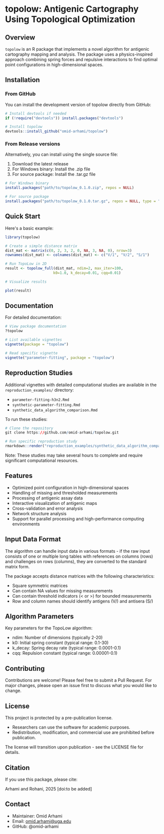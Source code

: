 # topolow: Antigenic Cartography Using Topological Optimization

## Overview

`topolow` is an R package that implements a novel algorithm for antigenic cartography mapping and analysis. The package uses a physics-inspired approach combining spring forces and repulsive interactions to find optimal point configurations in high-dimensional spaces.

## Installation

### From GitHub
You can install the development version of topolow directly from GitHub:

```r
# Install devtools if needed
if (!require("devtools")) install.packages("devtools")

# Install topolow
devtools::install_github("omid-arhami/topolow")
```

### From Release versions
Alternatively, you can install using the single source file:

1. Download the latest release
2. For Windows binary: Install the .zip file
3. For source package: Install the .tar.gz file

```r
# For Windows binary
install.packages("path/to/topolow_0.1.0.zip", repos = NULL)

# For source package
install.packages("path/to/topolow_0.1.0.tar.gz", repos = NULL, type = "source")
```

## Quick Start

Here's a basic example:

```r
library(topolow)

# Create a simple distance matrix
dist_mat <- matrix(c(0, 2, 3, 2, 0, NA, 3, NA, 0), nrow=3)
rownames(dist_mat) <- colnames(dist_mat) <- c("V/1", "V/2", "S/1")

# Run TopoLow in 2D
result <- topolow_full(dist_mat, ndim=2, max_iter=100, 
                      k0=1.0, k_decay=0.01, cqq=0.01)

# Visualize results

plot(result)
```

## Documentation

For detailed documentation:

```r
# View package documentation
?topolow

# List available vignettes
vignette(package = "topolow")

# Read specific vignette
vignette("parameter-fitting", package = "topolow")
```
## Reproduction Studies

Additional vignettes with detailed computational studies are available in the `reproduction_examples/` directory:

- `parameter-fitting-h3n2.Rmd`
- `synthetic-parameter-fitting.Rmd`
- `synthetic_data_algorithm_comparison.Rmd`

To run these studies:

```r
# Clone the repository
git clone https://github.com/omid-arhami/topolow.git

# Run specific reproduction study
rmarkdown::render("reproduction_examples/synthetic_data_algorithm_comparison.Rmd")
```

Note: These studies may take several hours to complete and require significant computational resources.

## Features

- Optimized point configuration in high-dimensional spaces
- Handling of missing and thresholded measurements
- Processing of antigenic assay data
- Interactive visualization of antigenic maps
- Cross-validation and error analysis
- Network structure analysis
- Support for parallel processing and high-performance computing environments

## Input Data Format

The algorithm can handle input data in various formats - if the raw input consists of one or multiple long tables with references on columns (rows) and challenges on rows (columns), they are converted to the standard matrix form.

The package accepts distance matrices with the following characteristics:

* Square symmetric matrices
* Can contain NA values for missing measurements
* Can contain threshold indicators (< or >) for bounded measurements
* Row and column names should identify antigens (V/) and antisera (S/)

## Algorithm Parameters

Key parameters for the TopoLow algorithm:

* ndim: Number of dimensions (typically 2-20)
* k0: Initial spring constant (typical range: 0.1-30)
* k_decay: Spring decay rate (typical range: 0.0001-0.1)
* cqq: Repulsion constant (typical range: 0.00001-0.1)

## Contributing

Contributions are welcome! Please feel free to submit a Pull Request. For major changes, please open an issue first to discuss what you would like to change.

## License

This project is protected by a pre-publication license.

* Researchers can use the software for academic purposes.
* Redistribution, modification, and commercial use are prohibited before publication.

The license will transition upon publication - see the LICENSE file for details.

## Citation

If you use this package, please cite:

Arhami and Rohani, 2025 [doi:to be added]

## Contact

- Maintainer: Omid Arhami
- Email: omid.arhami@uga.edu
- GitHub: @omid-arhami
